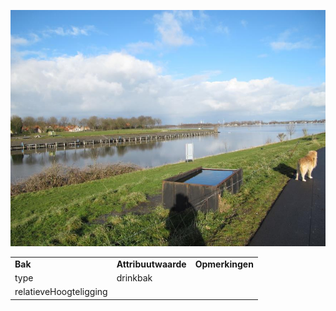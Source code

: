 ![drinkbak.jpg](media/21205b74904a4bc381fb9e60ead067e6730e09c0.jpg)

|                        |                     |                 |
|------------------------|---------------------|-----------------|
| **Bak**                | **Attribuutwaarde** | **Opmerkingen** |
| type                   | drinkbak            |                 |
| relatieveHoogteligging |                     |                 |
